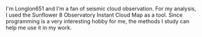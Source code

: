 I'm Longlon651 and I'm a fan of seismic cloud observation. For my analysis, I used the Sunflower 8 Observatory Instant Cloud Map as a tool. Since programming is a very interesting hobby for me, the methods I study can help me use it in my work.
